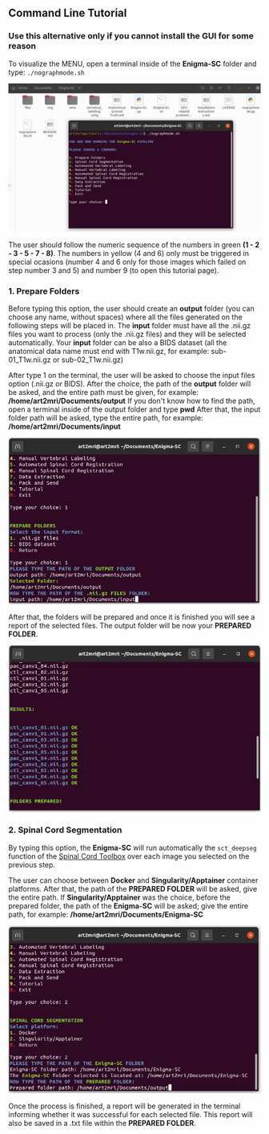 ## Command Line Tutorial

### Use this alternative only if you cannot install the GUI for some reason

To visualize the MENU, open a terminal inside of the **Enigma-SC** folder and type: `./nographmode.sh` 

!["nographmode MENU"](img/command1.png)  

The user should follow the numeric sequence of the numbers in green **(1 - 2 - 3 - 5 - 7 - 8)**. The numbers in yellow (4 and 6) only must be triggered in special ocasions (number 4 and 6 only for those images which failed on step number 3 and 5) and number 9 (to open this tutorial page).  


### 1. Prepare Folders  

Before typing this option, the user should create an **output** folder (you can choose any name, without spaces) where all the files generated on the following steps will be placed in. The **input** folder must have all the .nii.gz files you want to process (only the .nii.gz files) and they will be selected automatically. Your **input** folder can be also a BIDS dataset (all the anatomical data name must end with T1w.nii.gz, for example: sub-01_T1w.nii.gz or sub-02_T1w.nii.gz)  

After type 1 on the terminal, the user will be asked to choose the input files option (.nii.gz or BIDS). After the choice, the path of the **output** folder will be asked, and the entire path must be given, for example: **/home/art2mri/Documents/output** If you don't know how to find the path, open a terminal inside of the output folder and type **pwd** After that, the input folder path will be asked, type the entire path, for example: **/home/art2mri/Documents/input** 

<p align="center">
  <img src="/img/command2.png" />
</p> 

After that, the folders will be prepared and once it is finished you will see a report of the selected files. The output folder will be now your **PREPARED FOLDER**.  

<p align="center">
  <img src="/img/command3.png" />
</p>  

### 2. Spinal Cord Segmentation  

By typing this option, the **Enigma-SC** will run automatically the `sct_deepseg` function of the [Spinal Cord Toolbox](https://spinalcordtoolbox.com/user_section/command-line.html) over each image you selected on the previous step. 

The user can choose between **Docker** and **Singularity/Apptainer** container platforms. After that, the path of the **PREPARED FOLDER** will be asked, give the entire path. If **Singularity/Apptainer** was the choice, before the prepared folder, the path of the **Enigma-SC** will be asked; give the entire path, for example: **/home/art2mri/Documents/Enigma-SC** 

<p align="center">
  <img src="/img/command4.png" />
</p>  

Once the process is finished, a report will be generated in the terminal informing whether it was successful for each selected file. This report will also be saved in a .txt file within the **PREPARED FOLDER**.  


